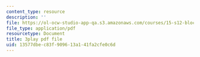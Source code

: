 ```yaml
---
content_type: resource
description: ''
file: https://ol-ocw-studio-app-qa.s3.amazonaws.com/courses/15-s12-blockchain-and-money-fall-2018/13577dbec83f909613a141fa2cfe0c6d_uNqMBBbb6UI.pdf
file_type: application/pdf
resourcetype: Document
title: 3play pdf file
uid: 13577dbe-c83f-9096-13a1-41fa2cfe0c6d
---
```

